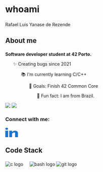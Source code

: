 <h1 align="left">whoami</h1>

###

<p align="left">Rafael Luis Yanase de Rezende</p>

###

<h2 align="left">About me</h2>

###
<p align="left" style="padding-left: 0px;"><strong>Software developer student at 42 Porto.</strong></p>
<p align="left" style="padding-left: 25px;">✨ Creating bugs since 2021</p>
<p align="left" style="padding-left: 50px;">📚 I'm currently learning C/C++</p>
<p align="left" style="padding-left: 75px;">🎯 Goals: Finish 42 Common Core</p>
<p align="left" style="padding-left: 100px;">🎲 Fun fact: I am from Brazil.</p>
<div> <a href="https://www.linkedin.com/in/rafaellyrezende" target="_blank"><img src="https://img.shields.io/badge/LinkedIn-0077B5?style=for-the-badge&logo=linkedin&logoColor=white" target="_blank"></a>
<a href="https://github.com/RafaelyRezende" target="_blank"><img src="https://img.shields.io/badge/GitHub-100000?style=for-the-badge&logo=github&logoColor=white" target="_blank"></a>
</div><h3 align="left">Connect with me:</h3>
<p align="left">
<a href="https://linkedin.com/in/rafaellyrezende" target="blank"><img align="center" src="https://raw.githubusercontent.com/teamedwardforever/Readme-Generator/71f25dd8b98329b168142a6b782a107b75eab178/svg/Social/linked-in-alt.svg" alt="linkedin RafaelyRezende" height="30" width="40" /></a></p>


###

<h2 align="left">Code Stack</h2>

###

<div align="left">
  <img src="https://cdn.jsdelivr.net/gh/devicons/devicon/icons/c/c-original.svg" height="40" alt="c logo"  />
  <img width="12" />
  <img src="https://cdn.jsdelivr.net/gh/devicons/devicon/icons/bash/bash-original.svg" height="40" alt="bash logo"  />
  <img src="https://cdn.jsdelivr.net/gh/devicons/devicon/icons/git/git-original.svg" height="40" alt="git logo"  />
</div>

###
